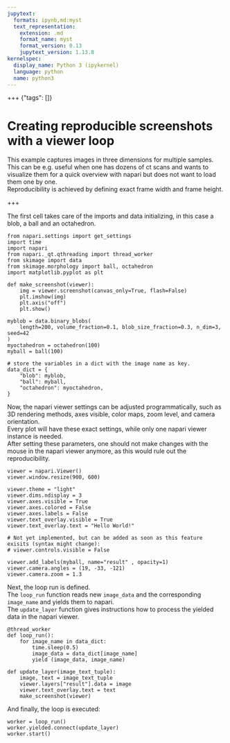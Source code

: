 ```yaml
---
jupytext:
  formats: ipynb,md:myst
  text_representation:
    extension: .md
    format_name: myst
    format_version: 0.13
    jupytext_version: 1.13.8
kernelspec:
  display_name: Python 3 (ipykernel)
  language: python
  name: python3
---
```


+++ {"tags": []}

# Creating reproducible screenshots with a viewer loop

This example captures images in three dimensions for multiple samples.  
This can be e.g. useful when one has dozens of ct scans and wants to visualize them for a quick overview with napari but does not want to load them one by one.  
Reproducibility is achieved by defining exact frame width and frame height.  

+++

The first cell takes care of the imports and data initializing, in this case a blob, a ball and an octahedron.  

```{code-cell} ipython3
from napari.settings import get_settings
import time
import napari
from napari._qt.qthreading import thread_worker
from skimage import data
from skimage.morphology import ball, octahedron
import matplotlib.pyplot as plt

def make_screenshot(viewer):
    img = viewer.screenshot(canvas_only=True, flash=False)
    plt.imshow(img)
    plt.axis("off")
    plt.show()
    
myblob = data.binary_blobs(
    length=200, volume_fraction=0.1, blob_size_fraction=0.3, n_dim=3, seed=42
)
myoctahedron = octahedron(100)
myball = ball(100)

# store the variables in a dict with the image name as key.
data_dict = {
    "blob": myblob,
    "ball": myball,
    "octahedron": myoctahedron,
}
```

Now, the napari viewer settings can be adjusted programmatically, such as 3D rendering methods, axes visible, color maps, zoom level, and camera orientation.    
Every plot will have these exact settings, while only one napari viewer instance is needed.  
After setting these parameters, one should not make changes with the mouse in the napari viewer anymore, as this would rule out the reproducibility.

```{code-cell} ipython3
viewer = napari.Viewer()
viewer.window.resize(900, 600)

viewer.theme = "light"
viewer.dims.ndisplay = 3
viewer.axes.visible = True
viewer.axes.colored = False
viewer.axes.labels = False
viewer.text_overlay.visible = True
viewer.text_overlay.text = "Hello World!"

# Not yet implemented, but can be added as soon as this feature exisits (syntax might change): 
# viewer.controls.visible = False

viewer.add_labels(myball, name="result" , opacity=1)
viewer.camera.angles = (19, -33, -121)
viewer.camera.zoom = 1.3
```

Next, the loop run is defined.  
The `loop_run` function reads new `image_data` and the corresponding `image_name` and yields them to napari.     
The `update_layer` function gives instructions how to process the yielded data in the napari viewer.

```{code-cell} ipython3
@thread_worker
def loop_run():
    for image_name in data_dict: 
        time.sleep(0.5)
        image_data = data_dict[image_name]
        yield (image_data, image_name)

def update_layer(image_text_tuple):
    image, text = image_text_tuple
    viewer.layers["result"].data = image
    viewer.text_overlay.text = text
    make_screenshot(viewer)
```

And finally, the loop is executed:

```{code-cell} ipython3
worker = loop_run()
worker.yielded.connect(update_layer)
worker.start()
```

```{code-cell} ipython3

```
